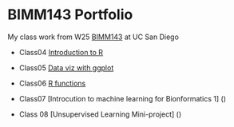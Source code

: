 # BIMM143 Portfolio 

My class work from W25 [BIMM143](https://bioboot.github.io/bimm143_W25/schedule/#15) at UC San Diego

- Class04 [Introduction to R](https://htmlpreview.github.io/?)

- Class05 [Data viz with ggplot](https://htmlpreview.github.io/?https://raw.githubusercontent.com/TuyetNhiTo/bimm143_github/refs/heads/main/Lab%205/Class05/Class%205.html)

- Class06 [R functions]()

- Class07 [Introcution to machine learning for Bionformatics 1] ()

- Class 08 [Unsupervised Learning Mini-project] ()
